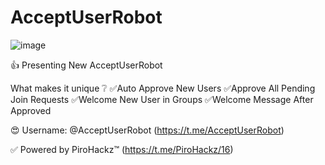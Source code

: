 # AcceptUserRobot

![image](https://github.com/user-attachments/assets/7a5abf8b-cb0b-43c4-b02e-d28c93a7f576)

👍 Presenting New AcceptUserRobot 

What makes it unique ❔
✅Auto Approve New Users
✅Approve All Pending Join Requests
✅Welcome New User in Groups
✅Welcome Message After Approved

😍 Username: @AcceptUserRobot (https://t.me/AcceptUserRobot)

✅ Powered by PiroHackz™ (https://t.me/PiroHackz/16)
